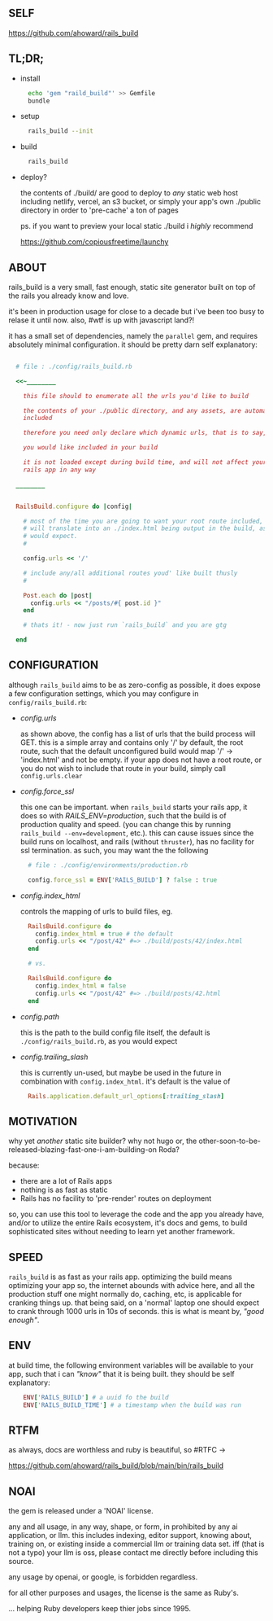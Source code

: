 SELF
----

  https://github.com/ahoward/rails_build

TL;DR;
------

- install

  ```sh
    echo 'gem "raild_build"' >> Gemfile
    bundle
  ```

- setup

  ```sh
    rails_build --init
  ```

- build

  ```sh
    rails_build
  ```

- deploy?

  the contents of ./build/ are good to deploy to *any* static web host
  including netlify, vercel, an s3 bucket, or simply your app's own ./public
  directory in order to 'pre-cache' a ton of pages

  ps. if you want to preview your local static ./build i *highly* recommend

    https://github.com/copiousfreetime/launchy


ABOUT
-----

  rails_build is a very small, fast enough, static site generator built on top
  of the rails you already know and love.

  it's been in production usage for close to a decade but i've been too busy
  to relase it until now.  also, #wtf is up with javascript land?!

  it has a small set of dependencies, namely the `parallel` gem, and requires
  absolutely minimal configuration.  it should be pretty darn self
  explanatory:

  ```ruby

    # file : ./config/rails_build.rb

    <<~________

      this file should to enumerate all the urls you'd like to build

      the contents of your ./public directory, and any assets, are automaticaly
      included

      therefore you need only declare which dynamic urls, that is to say, 'routes'

      you would like included in your build

      it is not loaded except during build time, and will not affect your normal
      rails app in any way

    ________


    RailsBuild.configure do |config|

      # most of the time you are going to want your root route included, which
      # will translate into an ./index.html being output in the build, as you
      # would expect.
      #

      config.urls << '/'

      # include any/all additional routes youd' like built thusly
      #

      Post.each do |post|
        config.urls << "/posts/#{ post.id }"
      end

      # thats it! - now just run `rails_build` and you are gtg

    end

  ```

CONFIGURATION
-------------

  although `rails_build` aims to be as zero-config as possible, it does expose
  a few configuration settings, which you may configure in
  `config/rails_build.rb`:

  - *config.urls*

    as shown above, the config has a list of urls that the build process will
    GET.  this is a simple array and contains only '/' by default, the root
    route, such that the default unconfigured build would map '/' ->
    'index.html' and not be empty.  if your app does not have a root route, or
    you do not wish to include that route in your build, simply call
    `config.urls.clear`


  - *config.force_ssl*

    this one can be important.  when `rails_build` starts your rails app, it
    does so with *RAILS_ENV=production*, such that the build is of production
    quality and speed.  (you can change this by running `rails_build
    --env=development`, etc.).  this can cause issues since the build runs on
    localhost, and rails (without `thruster`), has no facility for ssl
    termination.  as such, you may want the the following

    ```ruby
      # file : ./config/environments/production.rb

      config.force_ssl = ENV['RAILS_BUILD'] ? false : true
    ```

  - *config.index_html*

    controls the mapping of urls to build files, eg.

    ```ruby
      RailsBuild.configure do
        config.index_html = true # the default
        config.urls << "/post/42" #=> ./build/posts/42/index.html
      end

      # vs.

      RailsBuild.configure do
        config.index_html = false
        config.urls << "/post/42" #=> ./build/posts/42.html
      end
    ```

  - *config.path*

    this is the path to the build config file itself, the default is
    `./config/rails_build.rb`, as you would expect

  - *config.trailing_slash*

    this is currently un-used, but maybe be used in the future in combination
    with `config.index_html`.  it's default is the value of

    ```ruby
      Rails.application.default_url_options[:trailing_slash]
    ```

MOTIVATION
----------

  why yet _another_ static site builder?  why not hugo or, the
  other-soon-to-be-released-blazing-fast-one-i-am-building-on Roda?

  because:

  - there are a lot of Rails apps
  - nothing is as fast as static
  - Rails has no facility to 'pre-render' routes on deployment

  so, you can use this tool to leverage the code and the app you already have,
  and/or to utilize the entire Rails ecosystem, it's docs and gems, to build
  sophisticated sites without needing to learn yet another framework.

SPEED
-----

  `rails_build` is as fast as your rails app.  optimizing the build means
  optimizing your app so, the internet abounds with advice here, and all the
  production stuff one might normally do, caching, etc, is applicable for
  cranking things up.  that being said, on a 'normal' laptop one should expect
  to crank through 1000 urls in 10s of seconds.  this is what is meant by,
  _"good enough"_.

ENV
---

  at build time, the following environment variables will be available to your
  app, such that i can _"know"_ that it is being built.  they should be self
  explanatory:

  ```ruby
      ENV['RAILS_BUILD'] # a uuid fo the build
      ENV['RAILS_BUILD_TIME'] # a timestamp when the build was run

  ```

RTFM
----

  as always, docs are worthless and ruby is beautiful, so #RTFC ->

  https://github.com/ahoward/rails_build/blob/main/bin/rails_build


NOAI
----
  the gem is released under a 'NOAI' license.

  any and all usage, in any way, shape, or form, in prohibited by any ai
  application, or llm.  this includes indexing, editor support, knowing about,
  training on, or existing inside a commercial llm or training data set.  iff
  (that is not a typo) your llm is oss, please contact me directly before
  including this source.

  any usage by openai, or google, is forbidden regardless.

  for all other purposes and usages, the license is the same as Ruby's.

  ... helping Ruby developers keep thier jobs since 1995.
